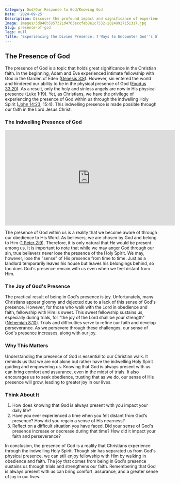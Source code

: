 ```yaml
---
Category: God/Our Response to God/Knowing God
Date: '2024-09-25'
Description: Discover the profound impact and significance of experiencing the presence of God in everyday life. Explore the transformative power of spiritual connection and divine guidance.
Image: images/5d946b5857321d4703eccfab8e1c7532-20240927151317.jpg
Slug: presence-of-god
Tags: null
Title: 'Experiencing the Divine Presence: 7 Ways to Encounter God''s Glory'
---
```


## The Presence of God

The presence of God is a topic that holds great significance in the Christian faith. In the beginning, Adam and Eve experienced intimate fellowship with God in the Garden of Eden ([Genesis 3:8](https://www.bibleref.com/Genesis/3/Genesis-3-8.html)). However, sin entered the world and hindered our ability to be in the physical presence of God ([Exodus 33:20](https://www.bibleref.com/Exodus/33/Exodus-33-20.html)). As a result, only the holy and sinless angels are now in His physical presence ([Luke 1:19](https://www.bibleref.com/Luke/1/Luke-1-19.html)). Yet, as Christians, we have the privilege of experiencing the presence of God within us through the indwelling Holy Spirit ([John 14:23](https://www.bibleref.com/John/14/John-14-23.html); 15:4). This indwelling presence is made possible through our faith in the Lord Jesus Christ.

### The Indwelling Presence of God


<iframe width="560" height="315" src="https://www.youtube.com/embed/R9qoqQ75ifs" frameborder="0" allow="autoplay; encrypted-media" allowfullscreen></iframe>


The presence of God within us is a reality that we become aware of through our obedience to His Word. As believers, we are chosen by God and belong to Him ([1 Peter 2:9](https://www.bibleref.com/1-Peter/2/1-Peter-2-9.html)). Therefore, it is only natural that He would be present among us. It is important to note that while we may anger God through our sin, true believers never lose the presence of the Holy Spirit. We may, however, lose the "sense" of His presence from time to time. Just as a landlord temporarily leaves his house but leaves his belongings behind, so too does God's presence remain with us even when we feel distant from Him.

### The Joy of God's Presence

The practical result of being in God's presence is joy. Unfortunately, many Christians appear gloomy and dejected due to a lack of this sense of God's presence. However, for those who walk with the Lord in obedience and faith, fellowship with Him is sweet. This sweet fellowship sustains us, especially during trials, for "the joy of the Lord shall be your strength" ([Nehemiah 8:10](https://www.bibleref.com/Nehemiah/8/Nehemiah-8-10.html)). Trials and difficulties serve to refine our faith and develop perseverance. As we persevere through these challenges, our sense of God's presence increases, along with our joy.

### Why This Matters

Understanding the presence of God is essential to our Christian walk. It reminds us that we are not alone but rather have the indwelling Holy Spirit guiding and empowering us. Knowing that God is always present with us can bring comfort and assurance, even in the midst of trials. It also encourages us to seek obedience, trusting that as we do, our sense of His presence will grow, leading to greater joy in our lives.

### Think About It

1. How does knowing that God is always present with you impact your daily life?
2. Have you ever experienced a time when you felt distant from God's presence? How did you regain a sense of His nearness?
3. Reflect on a difficult situation you have faced. Did your sense of God's presence increase or decrease during that time? How did it impact your faith and perseverance?

In conclusion, the presence of God is a reality that Christians experience through the indwelling Holy Spirit. Though sin has separated us from God's physical presence, we can still enjoy fellowship with Him by walking in obedience and faith. The joy that comes from being in God's presence sustains us through trials and strengthens our faith. Remembering that God is always present with us can bring comfort, assurance, and a greater sense of joy in our lives.